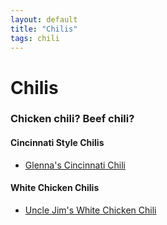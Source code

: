 ```yaml
---
layout: default
title: "Chilis"
tags: chili
---
```

# Chilis

### Chicken chili?  Beef chili?

#### Cincinnati Style Chilis
* [Glenna's Cincinnati Chili]({{site.github.url}}/Chilis/GlennasCincinnatiChili/index.html)

#### White Chicken Chilis
* [Uncle Jim's White Chicken Chili]({{site.github.url}}/Chilis/UncleJimsWhiteChickenChili/index.html)
